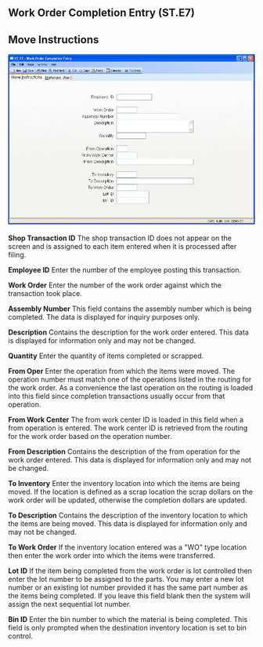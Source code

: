 ##  Work Order Completion Entry (ST.E7)

<PageHeader />

##  Move Instructions

![](./ST-E7-1.jpg)

**Shop Transaction ID** The shop transaction ID does not appear on the screen
and is assigned to each item entered when it is processed after filing.  
  
**Employee ID** Enter the number of the employee posting this transaction.  
  
**Work Order** Enter the number of the work order against which the
transaction took place.  
  
**Assembly Number** This field contains the assembly number which is being
completed. The data is displayed for inquiry purposes only.  
  
**Description** Contains the description for the work order entered. This data
is displayed for information only and may not be changed.  
  
**Quantity** Enter the quantity of items completed or scrapped.  
  
**From Oper** Enter the operation from which the items were moved. The
operation number must match one of the operations listed in the routing for
the work order. As a convenience the last operation on the routing is loaded
into this field since completion transactions usually occur from that
operation.  
  
**From Work Center** The from work center ID is loaded in this field when a
from operation is entered. The work center ID is retrieved from the routing
for the work order based on the operation number.  
  
**From Description** Contains the description of the from operation for the
work order entered. This data is displayed for information only and may not be
changed.  
  
**To Inventory** Enter the inventory location into which the items are being
moved. If the location is defined as a scrap location the scrap dollars on the
work order will be updated, otherwise the completion dollars are updated.  
  
**To Description** Contains the description of the inventory location to which
the items are being moved. This data is displayed for information only and may
not be changed.  
  
**To Work Order** If the inventory location entered was a "WO" type location
then enter the work order into which the items were transferred.  
  
**Lot ID** If the item being completed from the work order is lot controlled
then enter the lot number to be assigned to the parts. You may enter a new lot
number or an existing lot number provided it has the same part number as the
items being completed. If you leave this field blank then the system will
assign the next sequential lot number.  
  
**Bin ID** Enter the bin number to which the material is being completed. This
field is only prompted when the destination inventory location is set to bin
control.  
  
  
<badge text= "Version 8.10.57" vertical="middle" />

<PageFooter />